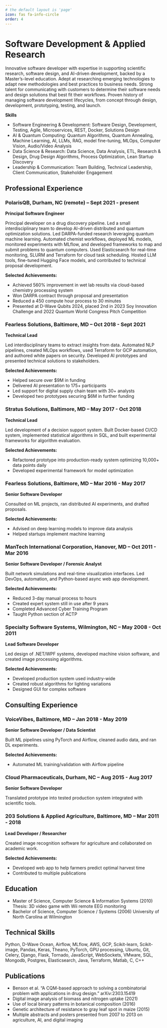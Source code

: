 ```yaml
---
# the default layout is 'page'
icon: fas fa-info-circle
order: 4
---
```


# Software Development & Applied Research

Innovative software developer with expertise in supporting scientific research, software design, and AI-driven development, backed by a Master’s-level education. Adept at researching emerging technologies to adapt new methodologies and best practices to business needs. Strong talent for communicating with customers to determine their software needs and design solutions that best fit their workflows. Proven history of managing software development lifecycles, from concept through design, development, prototyping, testing, and launch.

**Skills**

- Software Engineering & Development: Software Design, Development, Testing, Agile, Microservices, REST, Docker, Solutions Design
- AI & Quantum Computing: Quantum Algorithms, Quantum Annealing, Machine Learning, AI, LLMs, RAG, model fine-tuning, MLOps, Computer Vision, Audio/Video Analysis
- Data Science & Research: Data Science, Data Analysis, ETL, Research & Design, Drug Design Algorithms, Process Optimization, Lean Startup Discovery
- Leadership & Communication: Team Building, Technical Leadership, Client Communication, Stakeholder Engagement

## Professional Experience

### PolarisQB, Durham, NC (remote) – Sept 2021 - present
**Principal Software Engineer**

Principal developer on a drug discovery pipeline. Led a small interdisciplinary team to develop AI-driven distributed and quantum optimization solutions. Led DARPA-funded research leveraging quantum machine learning. Automated chemist workflows, deployed ML models, monitored experiments with MLflow, and developed frameworks to map and submit problems to quantum computers. Used Elasticsearch for real-time monitoring, SLURM and Terraform for cloud task scheduling. Hosted LLM tools, fine-tuned Hugging Face models, and contributed to technical proposal development.

**Selected Achievements:**
- Achieved 560% improvement in wet lab results via cloud-based chemistry processing system
- Won DARPA contract through proposal and presentation
- Reduced a 450 compute hour process to 30 minutes
- Presented at D-Wave Qubits 2024, placed 2nd in 2023 Soy Innovation Challenge and 2022 Quantum World Congress Pitch Competition

### Fearless Solutions, Baltimore, MD – Oct 2018 - Sept 2021
**Technical Lead**

Led interdisciplinary teams to extract insights from data. Automated NLP pipelines, created MLOps workflows, used Terraform for GCP automation, and authored white papers on security. Developed AI prototypes and presented technical solutions to stakeholders.

**Selected Achievements:**
- Helped secure over $9M in funding
- Delivered AI presentation to 175+ participants
- Led support for digital supply chain team with 30+ analysts
- Developed two prototypes securing $6M in further funding

### Stratus Solutions, Baltimore, MD – May 2017 - Oct 2018
**Technical Lead**

Led development of a decision support system. Built Docker-based CI/CD system, implemented statistical algorithms in SQL, and built experimental frameworks for algorithm evaluation.

**Selected Achievements:**
- Refactored prototype into production-ready system optimizing 10,000+ data points daily
- Developed experimental framework for model optimization

### Fearless Solutions, Baltimore, MD – Mar 2016 - May 2017
**Senior Software Developer**

Consulted on ML projects, ran distributed AI experiments, and drafted proposals.

**Selected Achievements:**
- Advised on deep learning models to improve data analysis
- Helped startups implement machine learning

### ManTech International Corporation, Hanover, MD – Oct 2011 - Mar 2016
**Senior Software Developer / Forensic Analyst**

Built network simulations and real-time visualization interfaces. Led DevOps, automation, and Python-based async web app development.

**Selected Achievements:**
- Reduced 3-day manual process to hours
- Created expert system still in use after 9 years
- Completed Advanced Cyber Training Program
- Taught Python section of ACTP

### Specialty Software Systems, Wilmington, NC – May 2008 - Oct 2011
**Lead Software Developer**

Led design of .NET/WPF systems, developed machine vision software, and created image processing algorithms.

**Selected Achievements:**
- Developed production system used industry-wide
- Created robust algorithms for lighting variations
- Designed GUI for complex software

## Consulting Experience

### VoiceVibes, Baltimore, MD – Jan 2018 - May 2019
**Senior Software Developer / Data Scientist**

Built ML pipelines using PyTorch and Airflow, cleaned audio data, and ran DL experiments.

**Selected Achievements:**
- Automated ML training/validation with Airflow pipeline

### Cloud Pharmaceuticals, Durham, NC – Aug 2015 - Aug 2017
**Senior Software Developer**

Translated prototype into tested production system integrated with scientific tools.

### 203 Solutions & Applied Agriculture, Baltimore, MD – Mar 2011 - 2018
**Lead Developer / Researcher**

Created image recognition software for agriculture and collaborated on academic work.

**Selected Achievements:**
- Developed web app to help farmers predict optimal harvest time
- Contributed to multiple publications

## Education

- Master of Science, Computer Science & Information Systems (2010)
  Thesis: 3D video game with Wii remote EEG monitoring
- Bachelor of Science, Computer Science / Systems (2006)
  University of North Carolina at Wilmington

## Technical Skills

Python, D-Wave Ocean, Airflow, MLflow, AWS, GCP, Scikit-learn, Scikit-image, Pandas, Keras, Theano, PyTorch, GPU processing, Ubuntu, Git, Celery, Django, Flask, Tornado, JavaScript, WebSockets, VMware, SQL, Mongodb, Postgres, Elasticsearch, Java, Terraform, Matlab, C, C++

## Publications

- Benson et al. “A CQM-based approach to solving a combinatorial problem with applications in drug design.” arXiv:2303.15419
- Digital image analysis of biomass and nitrogen uptake (2021)
- Use of local binary patterns in botanical composition (2016)
- Genetic architecture of resistance to gray leaf spot in maize (2015)
- Multiple abstracts and posters presented from 2007 to 2013 on agriculture, AI, and digital imaging

